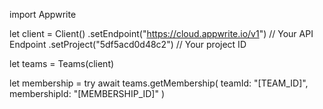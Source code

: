 import Appwrite

let client = Client()
    .setEndpoint("https://cloud.appwrite.io/v1") // Your API Endpoint
    .setProject("5df5acd0d48c2") // Your project ID

let teams = Teams(client)

let membership = try await teams.getMembership(
    teamId: &quot;[TEAM_ID]&quot;,
    membershipId: &quot;[MEMBERSHIP_ID]&quot;
)

